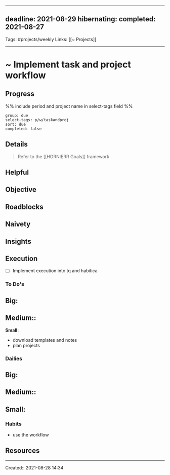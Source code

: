 
---
deadline: 2021-08-29
hibernating:
completed: 2021-08-27
---
Tags: #projects/weekly
Links: [[~ Projects]]
___
# ~ Implement task and project workflow
## Progress
%% include period and project name in select-tags field %%
```tq
group: due
select-tags: p/w/taskandproj
sort: due
completed: false

```

## Details
> Refer to the [[HORNIERR Goals]] framework

**Helpful**
- 

**Objective**
- 

**Roadblocks**
- 

**Naivety**
- 

**Insights**
- 
## Execution
- [ ] Implement execution into tq and habitica
### To Do's
**Big:**
- 

**Medium::**
- 

**Small:**
- download templates and notes
- plan projects
### Dailies
**Big:**
- 

**Medium::**
- 

**Small:**
- 
### Habits
- use the workflow
## Resources

___
Created:: 2021-08-28 14:34
